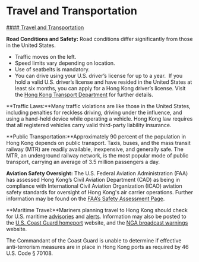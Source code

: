 # Travel and Transportation

[#### Travel and Transportation](javascript:void(0); "Travel and Transportation")

**Road Conditions and Safety:** Road conditions differ significantly from those in the United States.

* Traffic moves on the left.
* Speed limits vary depending on location.
* Use of seatbelts is mandatory.
* You can drive using your U.S. driver’s license for up to a year.  If you hold a valid U.S. driver’s license and have resided in the United States at least six months, you can apply for a Hong Kong driver’s license. Visit the [Hong Kong Transport Department](https://www.td.gov.hk/en/home/index.html) for further details.

**Traffic Laws:**Many traffic violations are like those in the United States, including penalties for reckless driving, driving under the influence, and using a hand-held device while operating a vehicle. Hong Kong law requires that all registered vehicles carry valid third-party liability insurance.

**Public Transportation:**Approximately 90 percent of the population in Hong Kong depends on public transport. Taxis, buses, and the mass transit railway (MTR) are readily available, inexpensive, and generally safe. The MTR, an underground railway network, is the most popular mode of public transport, carrying an average of 3.5 million passengers a day.  
  
**Aviation Safety Oversight:** The U.S. Federal Aviation Administration (FAA) has assessed Hong Kong’s Civil Aviation Department (CAD) as being in compliance with International Civil Aviation Organization (ICAO) aviation safety standards for oversight of Hong Kong's air carrier operations. Further information may be found on the [FAA’s Safety Assessment Page](https://www.faa.gov/about/initiatives/iasa).

**Maritime Travel:**Mariners planning travel to Hong Kong should check for U.S. maritime [advisories](https://www.maritime.dot.gov/msci-advisories) and [alerts](https://www.maritime.dot.gov/msci-alerts). Information may also be posted to the [U.S. Coast Guard homeport](https://msi.nga.mil/NavWarnings) website, and the [NGA broadcast warnings](https://msi.nga.mil/NavWarnings) website.

The Commandant of the Coast Guard is unable to determine if effective anti-terrorism measures are in place in Hong Kong ports as required by 46 U.S. Code § 70108.